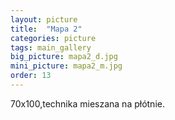 ```yaml
---
layout: picture
title:  "Mapa 2"
categories: picture
tags: main_gallery
big_picture: mapa2_d.jpg
mini_picture: mapa2_m.jpg
order: 13
---
```

70x100,technika mieszana na płótnie.

